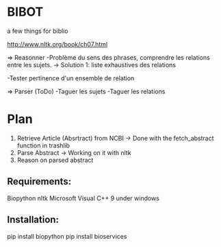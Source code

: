 # BIBOT
a few things for biblio

http://www.nltk.org/book/ch07.html


=> Reasonner
-Problème du sens des phrases, comprendre les relations entre les sujets.
	-> Solution 1: liste exhaustives des relations

-Tester pertinence d'un ensemble de relation


=> Parser (ToDo)
-Taguer les sujets
-Taguer les relations


# Plan

1) Retrieve Article (Absrtract) from NCBI
 -> Done with the fetch_abstract function in trashlib
2) Parse Abstract
 -> Working on it with nltk
3) Reason on parsed abstract

## Requirements:
Biopython
nltk
Microsoft Visual C++ 9 under windows

## Installation:
pip install biopython
pip install bioservices